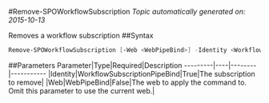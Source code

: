 #Remove-SPOWorkflowSubscription
*Topic automatically generated on: 2015-10-13*

Removes a workflow subscription
##Syntax
```powershell
Remove-SPOWorkflowSubscription [-Web <WebPipeBind>] -Identity <WorkflowSubscriptionPipeBind>
```


##Parameters
Parameter|Type|Required|Description
---------|----|--------|-----------
|Identity|WorkflowSubscriptionPipeBind|True|The subscription to remove|
|Web|WebPipeBind|False|The web to apply the command to. Omit this parameter to use the current web.|
